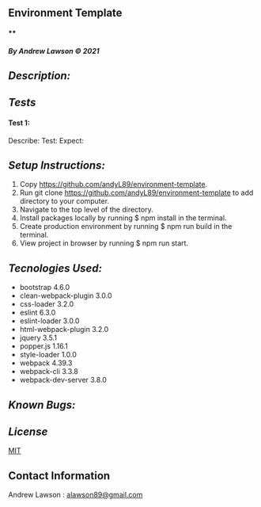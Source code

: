 ## Environment Template
#### **
***By Andrew Lawson © 2021***

## *Description:*


## *Tests*
#### Test 1:
Describe: 
Test: 
Expect: 


## *Setup Instructions:*

1. Copy https://github.com/andyL89/environment-template.
2. Run git clone https://github.com/andyL89/environment-template to add directory to your computer.
3. Navigate to the top level of the directory.
4. Install packages locally by running $ npm install in the terminal.
5. Create production environment by running $ npm run build in the terminal.
5. View project in browser by running $ npm run start.

## *Tecnologies Used:*
* bootstrap 4.6.0
* clean-webpack-plugin 3.0.0
* css-loader 3.2.0
* eslint 6.3.0
* eslint-loader 3.0.0
* html-webpack-plugin 3.2.0
* jquery 3.5.1
* popper.js 1.16.1
* style-loader 1.0.0
* webpack 4.39.3
* webpack-cli 3.3.8
* webpack-dev-server 3.8.0


## *Known Bugs:*




## *License*

[MIT](LICENSE.txt)

## Contact Information

Andrew Lawson : alawson89@gmail.com